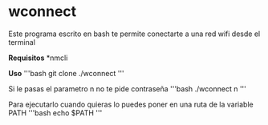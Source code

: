 # wconnect
Este programa escrito en bash te permite conectarte a una red wifi desde el terminal

**Requisitos**
*nmcli

**Uso**
'''bash
git clone 
./wconnect
'''

Si le pasas el parametro n no te pide contraseña
'''bash
./wconnect n
'''

Para ejecutarlo cuando quieras lo puedes poner en una ruta de la variable PATH
'''bash
echo $PATH
'''
